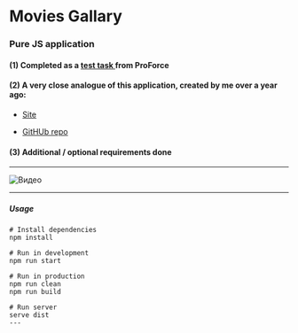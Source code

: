 # Movies Gallary

### Pure JS application

#### (1) Completed as a [test task ](https://drive.google.com/file/d/1iChZ15MxriW6Jcpo96XnH5d9-2aFiiNH/view?usp=sharing) from ProForce

#### (2) A very close analogue of this application, created by me over a year ago:

- [Site](http://git.lekua.in.ua/glo-kinopoisk/)

- [GitHUb repo](https://github.com/sxidsvit/glo-kinopoisk)

#### (3) Additional / optional requirements done

---

![Видео](./docs/video/demo.gif)

---

##### Usage

```
# Install dependencies
npm install

# Run in development
npm run start

# Run in production
npm run clean
npm run build

# Run server
serve dist
---
```
